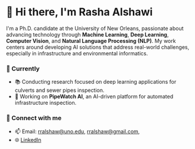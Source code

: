 # 👋 Hi there, I'm Rasha Alshawi

I'm a Ph.D. candidate at the University of New Orleans, passionate about advancing technology through **Machine Learning**, **Deep Learning**, **Computer Vision**, and **Natural Language Processing (NLP)**. My work centers around developing AI solutions that address real-world challenges, especially in infrastructure and environmental informatics.

### 🌱 Currently
- 📚 Conducting research focused on deep learning applications for culverts and sewer pipes inspection.
- 💼 Working on **PipeWatch AI**, an AI-driven platform for automated infrastructure inspection.

### 🔗 Connect with me
- 📫 Email: rralshaw@uno.edu, rralshaw@gmail.com,
- 🌐 [LinkedIn](https://www.linkedin.com/in/rasha-alshawi-m-s-62047b10a/)
